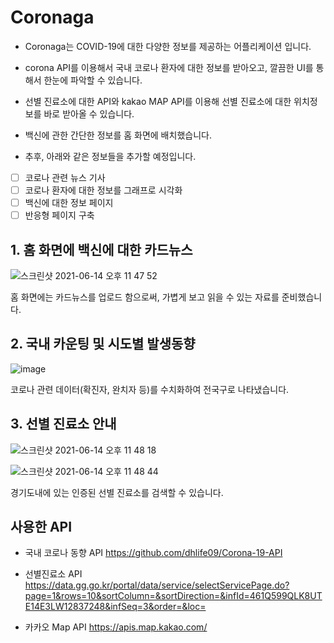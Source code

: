 # Coronaga

- Coronaga는 COVID-19에 대한 다양한 정보를 제공하는 어플리케이션 입니다.
- corona API를 이용해서 국내 코로나 환자에 대한 정보를 받아오고, 깔끔한 UI를 통해서 한눈에 파악할 수 있습니다.
- 선별 진료소에 대한 API와 kakao MAP API를 이용해 선별 진료소에 대한 위치정보를 바로 받아올 수 있습니다.
- 백신에 관한 간단한 정보를 홈 화면에 배치했습니다.

- 추후, 아래와 같은 정보들을 추가할 예정입니다.
- [ ] 코로나 관련 뉴스 기사
- [ ] 코로나 환자에 대한 정보를 그래프로 시각화
- [ ] 백신에 대한 정보 페이지
- [ ] 반응형 페이지 구축

## 1. 홈 화면에 백신에 대한 카드뉴스

![스크린샷 2021-06-14 오후 11 47 52](https://user-images.githubusercontent.com/68345069/121913468-633c7280-cd6c-11eb-8a04-7ccd13142a9b.png)

홈 화면에는 카드뉴스를 업로드 함으로써, 가볍게 보고 읽을 수 있는 자료를 준비했습니다.

## 2. 국내 카운팅 및 시도별 발생동향

![image](https://user-images.githubusercontent.com/68345069/121811007-e347d700-cc9d-11eb-8861-82905f511e46.png)

코로나 관련 데이터(확진자, 완치자 등)를 수치화하여 전국구로 나타냈습니다.

## 3. 선별 진료소 안내

![스크린샷 2021-06-14 오후 11 48 18](https://user-images.githubusercontent.com/68345069/121912650-b8c44f80-cd6b-11eb-9695-3a5efe7ab8c7.png)

![스크린샷 2021-06-14 오후 11 48 44](https://user-images.githubusercontent.com/68345069/121912719-c679d500-cd6b-11eb-9ec4-04093e0aaf01.png)

경기도내에 있는 인증된 선별 진료소를 검색할 수 있습니다.

## 사용한 API

- 국내 코로나 동향 API
  https://github.com/dhlife09/Corona-19-API

- 선별진료소 API
  https://data.gg.go.kr/portal/data/service/selectServicePage.do?page=1&rows=10&sortColumn=&sortDirection=&infId=461Q599QLK8UTE14E3LW12837248&infSeq=3&order=&loc=

- 카카오 Map API
  https://apis.map.kakao.com/
